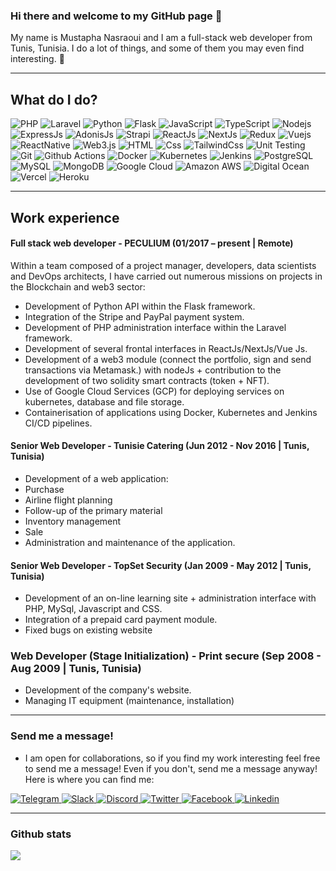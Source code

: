 ### Hi there and welcome to my GitHub page 👋

My name is Mustapha Nasraoui and I am a full-stack web developer from Tunis, Tunisia. I do a lot of things, and some of them you may even find interesting. 🤞

---

## What do I do?

<p>
  <img alt="PHP" src="https://img.shields.io/badge/php-%23777BB4.svg?logo=php&logoColor=white" />
  <img alt="Laravel" src="https://img.shields.io/badge/laravel-%23FF2D20.svg?logo=laravel&logoColor=white" />
  <img alt="Python" src="https://img.shields.io/badge/python-3670A0?logo=python&logoColor=ffdd54" />
  <img alt="Flask" src="https://img.shields.io/badge/flask-%23000.svg?logo=flask&logoColor=white" />
  <img alt="JavaScript" src="https://img.shields.io/badge/javascript-%23323330.svg?logo=javascript&logoColor=%23F7DF1E" />
  <img alt="TypeScript" src="https://img.shields.io/badge/typescript-%23007ACC.svg?logo=typescript&logoColor=white" />
  <img alt="Nodejs" src="https://img.shields.io/badge/node.js-6DA55F?logo=node.js&logoColor=white" />
  <img alt="ExpressJs" src="https://img.shields.io/badge/express.js-%23404d59.svg?logo=express&logoColor=%2361DAFB" />
  <img alt="AdonisJs" src="https://img.shields.io/badge/adonisjs-%23220052.svg?logo=adonisjs&logoColor=white" />
  <img alt="Strapi" src="https://img.shields.io/badge/strapi-%232E7EEA.svg?style=flat&logo=strapi&logoColor=white" />
  <img alt="ReactJs" src="https://img.shields.io/badge/react-%2320232a.svg?logo=react&logoColor=%2361DAFB" />
  <img alt="NextJs" src="https://img.shields.io/badge/Next-black?style=flat&logo=next.js&logoColor=white" />
  <img alt="Redux" src="https://img.shields.io/badge/redux-%23593d88.svg?logo=redux&logoColor=white" />
  <img alt="Vuejs" src="https://img.shields.io/badge/vuejs-%2335495e.svg?logo=vuedotjs&logoColor=%234FC08D" />
  <img alt="ReactNative" src="https://img.shields.io/badge/react_native-%2320232a.svg?logo=react&logoColor=%2361DAFB" />
  <img alt="Web3.js" src="https://img.shields.io/badge/web3.js-F16822?style=flat&logo=web3.js&logoColor=white" />
  <img alt="HTML" src="https://img.shields.io/badge/html5-%23E34F26.svg?logo=html5&logoColor=white" />
  <img alt="Css" src="https://img.shields.io/badge/css3-%231572B6.svg?logo=css3&logoColor=white" />
  <img alt="TailwindCss" src="https://img.shields.io/badge/tailwindcss-%231572B6.svg?logo=tailwindcss&logoColor=white" />
  <img alt="Unit Testing" src="https://img.shields.io/badge/Unit%20Testing-%25-white" />
  <img alt="Git" src="https://img.shields.io/badge/git-%23F05033.svg?logo=git&logoColor=white" />
  <img alt="Github Actions" src="https://img.shields.io/badge/github%20actions-%232671E5.svg?style=flat&logo=githubactions&logoColor=white" />
  <img alt="Docker" src="https://img.shields.io/badge/docker-%230db7ed.svg?logo=docker&logoColor=white" />
  <img alt="Kubernetes" src="https://img.shields.io/badge/kubernetes-%23326ce5.svg?logo=kubernetes&logoColor=white" />
  <img alt="Jenkins" src="https://img.shields.io/badge/jenkins-%232C5263.svg?logo=jenkins&logoColor=white" />
  <img alt="PostgreSQL" src="https://img.shields.io/badge/postgres-%23316192.svg?logo=postgresql&logoColor=white" />
  <img alt="MySQL" src="https://img.shields.io/badge/mysql-%2300f.svg?logo=mysql&logoColor=white" />
  <img alt="MongoDB" src="https://img.shields.io/badge/MongoDB-%234ea94b.svg?logo=mongodb&logoColor=white" />
  <img alt="Google Cloud" src="https://img.shields.io/badge/GoogleCloud-%234285F4.svg?logo=google-cloud&logoColor=white" />
  <img alt="Amazon AWS" src="https://img.shields.io/badge/AWS-%23FF9900.svg?logo=amazon-aws&logoColor=white" />
  <img alt="Digital Ocean" src="https://img.shields.io/badge/DigitalOcean-%230167ff.svg?logo=digitalOcean&logoColor=white" />
  <img alt="Vercel" src="https://img.shields.io/badge/Vercel-black?style=flat&logo=Vercel&logoColor=white" />
  <img alt="Heroku" src="https://img.shields.io/badge/heroku-%23430098.svg?style=flat&logo=heroku&logoColor=white" />
</p>

---

## Work experience

#### Full stack web developer - PECULIUM (01/2017 – present | Remote)
  Within a team composed of a project manager, developers, data scientists and DevOps architects, I have carried out numerous missions on projects in the Blockchain and web3 sector:
- Development of Python API within the Flask framework.
- Integration of the Stripe and PayPal payment system.
- Development of PHP administration interface within the Laravel framework.
- Development of several frontal interfaces in ReactJs/NextJs/Vue Js.
- Development of a web3 module (connect the portfolio, sign and send transactions via Metamask.) with nodeJs + contribution to the development of two solidity smart contracts (token + NFT).
- Use of Google Cloud Services (GCP) for deploying services on kubernetes, database and file storage.
- Containerisation of applications using Docker, Kubernetes and Jenkins CI/CD pipelines.


#### Senior Web Developer - Tunisie Catering (Jun 2012 - Nov 2016 | Tunis, Tunisia)
  - Development of a web application:
  - Purchase
  - Airline flight planning
  - Follow-up of the primary material
  - Inventory management
  - Sale
  - Administration and maintenance of the application.
 
#### Senior Web Developer - TopSet Security (Jan 2009 - May 2012 | Tunis, Tunisia)
  - Development of an on-line learning site + administration interface with PHP, MySql, Javascript and CSS.
  - Integration of a prepaid card payment module.
  - Fixed bugs on existing website

### Web Developer (Stage Initialization) - Print secure (Sep 2008 - Aug 2009 | Tunis, Tunisia)
  - Development of the company's website.
  - Managing IT equipment (maintenance, installation)

---

### Send me a message!

- I am open for collaborations, so if you find my work interesting feel free to send me a message! Even if you don't, send me a message anyway! Here is where you can find me:

<p>
  <a href="https://t.me/nasraoui_mustapha">
    <img alt="Telegram" src="https://img.shields.io/badge/Telegram-2CA5E0?logo=telegram&logoColor=white" />
  </a>
  <a href="#">
    <img alt="Slack" src="https://img.shields.io/badge/Slack-4A154B?logo=slack&logoColor=white" />
  </a>
  <a href="#">
    <img alt="Discord" src="https://img.shields.io/badge/Discord-%237289DA.svg?logo=discord&logoColor=white" />
  </a>
  <a href="https://twitter.com/mustapha1509">
    <img alt="Twitter" src="https://img.shields.io/badge/Twitter-%231DA1F2.svg?logo=Twitter&logoColor=white" />
  </a>
  <a href="https://www.facebook.com/mrstoufa/">
    <img alt="Facebook" src="https://img.shields.io/badge/Facebook-%231877F2.svg?logo=Facebook&logoColor=white" />
  </a>
  <a href="https://www.linkedin.com/in/mustapha-nasraoui-551ba415/">
    <img alt="Linkedin" src="https://img.shields.io/badge/Linkedin-%230077B5.svg?logo=linkedin&logoColor=white" />
  </a>
</p>

---

### Github stats
<img align="center" src="https://github-stats-ebon-two.vercel.app/api?username=mustapha1509&prs&count_private=true&title_color=1877F2&icon_color=1877F2&text_color=0C2233&custom_title=Mustapha+Nasraoui's+GitHub+Stats&show_icons=true" />
